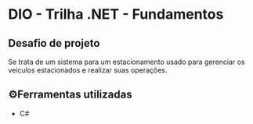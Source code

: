 # DIO - Trilha .NET - Fundamentos

## Desafio de projeto
Se trata de um sistema para um estacionamento usado para gerenciar os veiculos estacionados e realizar suas operações. 

## ⚙️Ferramentas utilizadas 
- C#


